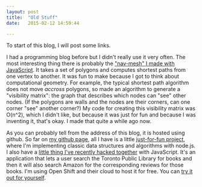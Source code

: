 ```yaml
---
layout: post
title:  "Old Stuff"
date:   2015-02-12 14:59:44

---
```


To start of this blog, I will post some links.

I had a programming blog before but I didn't really use it very often. The most interesting thing there is probably the ["nav-mesh" I made with JavaScript](navmesh). It takes a set of polygons and computes shortest paths from one vertex to another. It was fun to make because I got to think about computational geometry. For example, the typical shortest path algorithm does not move *accross* polygons, so made an algorithm to generate a "visibility matrix": the graph that describes which nodes can "see" other nodes. (If the polygons are walls and the nodes are their corners, can one corner "see" another corner?) My code for creating this visibility matrix was O(n^2), which I didn't like, but because it was just for fun and because I was inventing it, that's okay. I made that quite a while ago now.


As you can probably tell from the address of this blog, it is hosted using github. So far on [my github page](github), all I have is a little [just-for-fun project](gh-node-algs), where I'm implementing classic data structures and algorithms with node.js. 
I also have a [little thing I've recently hacked together](gh-tpl-reviews) with JavaScript. It's an application that lets a user search the Toronto Public Library for books and then it will also search Amazon for the corresponding reviews for those books. I'm using Open Shift and their cloud to host it for free. You can [try it out for yourself](rhc-tpl). 


[github]:      https://github.com/willnewton10
[navmesh]:     http://willsprogramming.blogspot.ca/2013/05/navmesh-newer-wait-few-seconds-for-it.html
[gh-node-algs]:    https://github.com/willnewton10/node-algs
[gh-tpl-reviews]:  https://github.com/willnewton10/tpl-reviews
[rhc-tpl]:     http://tpl-wn10.rhcloud.com/